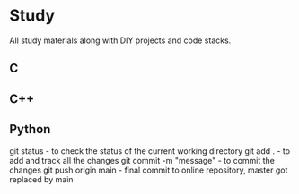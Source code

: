 # Study
All study materials along with DIY projects and code stacks.

## C
## C++
## Python


git status - to check the status of the current working directory
git add . - to add and track all the changes
git commit -m "message" - to commit the changes
git push origin main - final commit to online repository, master got replaced by main
